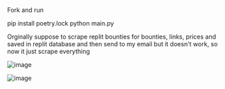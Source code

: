 Fork and run

pip install poetry.lock 
python main.py

Orginally suppose to scrape replit bounties for bounties, links, prices and saved in replit database and then send to my email but it doesn't work, so now it just scrape everything

![image](https://github.com/GaoYeGithub/ScapeSite/assets/152664000/6df67522-d6dd-4bc4-97fc-7d3ad7ac1975)

![image](https://github.com/GaoYeGithub/ScapeSite/assets/152664000/4663ec21-9784-4207-ac03-7db3d61f9120)
